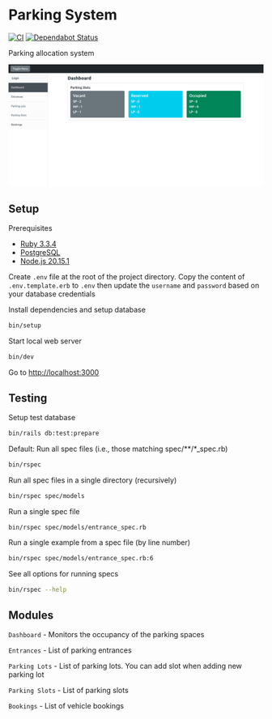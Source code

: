 # Parking System

[![CI](https://github.com/binos30/parking-system/actions/workflows/ci.yml/badge.svg)](https://github.com/binos30/parking-system/actions/workflows/ci.yml)
[![Dependabot Status](https://badgen.net/github/dependabot/binos30/parking-system?icon=dependabot)](https://dependabot.com)

Parking allocation system

![Dashboard](./app/assets/images/dashboard.png)

## Setup

Prerequisites

- [Ruby 3.3.4](https://github.com/rbenv/rbenv)
- [PostgreSQL](https://www.postgresql.org/download/)
- [Node.js 20.15.1](https://github.com/nvm-sh/nvm)

Create `.env` file at the root of the project directory. Copy the content of `.env.template.erb` to `.env` then update the `username` and `password` based on your database credentials

Install dependencies and setup database

```bash
bin/setup
```

Start local web server

```bash
bin/dev
```

Go to [http://localhost:3000](http://localhost:3000)

## Testing

Setup test database

```bash
bin/rails db:test:prepare
```

Default: Run all spec files (i.e., those matching spec/\*\*/\*\_spec.rb)

```bash
bin/rspec
```

Run all spec files in a single directory (recursively)

```bash
bin/rspec spec/models
```

Run a single spec file

```bash
bin/rspec spec/models/entrance_spec.rb
```

Run a single example from a spec file (by line number)

```bash
bin/rspec spec/models/entrance_spec.rb:6
```

See all options for running specs

```bash
bin/rspec --help
```

## Modules

`Dashboard` - Monitors the occupancy of the parking spaces

`Entrances` - List of parking entrances

`Parking Lots` - List of parking lots. You can add slot when adding new parking lot

`Parking Slots` - List of parking slots

`Bookings` - List of vehicle bookings

